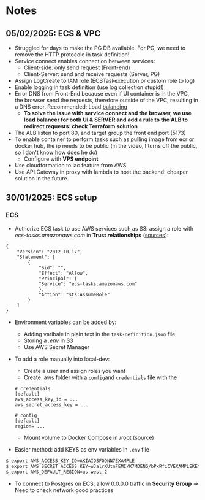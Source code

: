 # Notes

## 05/02/2025: ECS & VPC

* Struggled for days to make the PG DB available. For PG, we need to remove the HTTP protocole in task definition!
* Service connect enables connection between services:
    * Client-side: only send request (Front-end)
    * Client-Server: send and receive requests (Server, PG)
* Assign LogCreate to IAM role (ECSTaskexecution or custom role to log)
* Enable logging in task definition (use log collection stupid!)
* Error DNS from Front-End because even if UI container is in the VPC, the browser send the requests, therefore outside of the VPC, resulting in a DNS error. Recommended: Load [balancing](https://repost.aws/questions/QUAwiyQWEuTlGNKKV8tyYdUw/ecs-service-connect-not-able-to-connect-to-backend-from-frontend-application)
    * **To solve the issue with service connect and the browser, we use load balancer for both UI & SERVER and add a rule to the ALB to redirect requests: check Terraform solution**
* The ALB listen to port 80, and target group the front end port (5173)
* To enable container to perform tasks such as pulling image from ecr or docker hub, the ip needs to be public (in the video, I turns off the public, so I don't know how does he do)
    * Configure with **VPS endpoint**
* Use cloudformation to iac feature from AWS
* Use API Gateway in proxy with lambda to host the backend: cheaper solution in the future.
 

## 30/01/2025: ECS setup

### ECS

* Authorize ECS task to use AWS services such as S3: assign a role with *ecs-tasks.amazonaws.com* in **Trust relationships** ([sources](https://repost.aws/knowledge-center/ecs-unable-to-assume-role)):

```
{
    "Version": "2012-10-17",
    "Statement": [
        {
            "Sid": "",
            "Effect": "Allow",
            "Principal": {
            "Service": "ecs-tasks.amazonaws.com"
            },
            "Action": "sts:AssumeRole"
        }
    ]
}
```

*  Environment variables can be added by:
    * Adding varibale in plain text in the `task-definition.json` file
    * Storing a *.env* in S3
    * Use AWS Secret Manager

*  To add a role manually into local-dev:
    * Create a user and assign roles you want
    * Create .aws folder with a `config`and `credentials` file with the 

    ```
    # credentials
    [default]
    aws_access_key_id = ...
    aws_secret_access_key = ...
    ```

    ```
    # config
    [default]
    region= ...
    ```
    * Mount volume to Docker Compose in /root ([source](https://stackoverflow.com/questions/49502552/pass-aws-role-supplied-credentials-to-docker-container))

* Easier method: add KEYS as env variables in `.env` file

```bash
$ export AWS_ACCESS_KEY_ID=AKIAIOSFODNN7EXAMPLE
$ export AWS_SECRET_ACCESS_KEY=wJalrXUtnFEMI/K7MDENG/bPxRfiCYEXAMPLEKEY
$ export AWS_DEFAULT_REGION=us-west-2
```

* To connect to Postgres on ECS, allow 0.0.0.0 traffic in **Security Group** => Need to check network good practices


